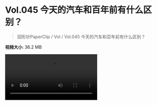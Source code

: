 # Vol.045 今天的汽车和百年前有什么区别？

> 回形针PaperClip / Vol / Vol.045 今天的汽车和百年前有什么区别？

**视频大小**: 36.2 MB

<div class="video"><video src="https://file.hsyhx.top/archive/PaperClip/Vol/045.mp4" controls preload>🤔 您的浏览器不支持 video 标签</video></div>